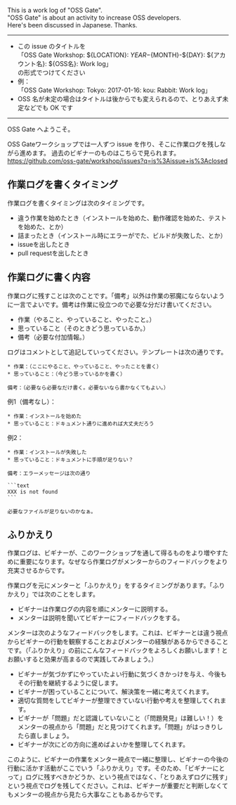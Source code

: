 This is a work log of "OSS Gate".  
"OSS Gate" is about an activity to increase OSS developers.  
Here's been discussed in Japanese. Thanks.

---

- この issue のタイトルを  
「OSS Gate Workshop: ${LOCATION}: ${YEAR}-${MONTH}-${DAY}: ${アカウント名}: ${OSS名}: Work log」  
の形式でつけてください
- 例：  
「OSS Gate Workshop: Tokyo: 2017-01-16: kou: Rabbit: Work log」
- OSS 名が未定の場合はタイトルは後からでも変えられるので、とりあえず未定などでも OK です

---

OSS Gate へようこそ。

OSS Gateワークショップでは一人ずつ issue を作り、そこに作業ログを残しながら進めます。
過去のビギナーのものはこちらで見られます。 https://github.com/oss-gate/workshop/issues?q=is%3Aissue+is%3Aclosed

## 作業ログを書くタイミング

作業ログを書くタイミングは次のタイミングです。

  * 違う作業を始めたとき（インストールを始めた、動作確認を始めた、テストを始めた、とか）
  * 詰まったとき（インストール時にエラーがでた、ビルドが失敗した、とか）
  * issueを出したとき
  * pull requestを出したとき

## 作業ログに書く内容

作業ログに残すことは次のことです。「備考」以外は作業の邪魔にならないように一言でよいです。備考は作業に役立つので必要な分だけ書いてください。

  * 作業（やること、やっていること、やったこと。）
  * 思っていること（そのときどう思っているか。）
  * 備考（必要な付加情報。）

ログはコメントとして追記していってください。テンプレートは次の通りです。

    * 作業：（ここにやること、やっていること、やったことを書く）
    * 思っていること：（今どう思っているかを書く）

    備考：（必要なら必要なだけ書く。必要ないなら書かなくてもよい。）

例1（備考なし）：

    * 作業：インストールを始めた
    * 思っていること：ドキュメント通りに進めれば大丈夫だろう

例2：

    * 作業：インストールが失敗した
    * 思っていること：ドキュメントに手順が足りない？

    備考：エラーメッセージは次の通り

    ```text
    XXX is not found
    ```

    必要なファイルが足りないのかなぁ。

## ふりかえり

作業ログは、ビギナーが、このワークショップを通して得るものをより増やすために重要になります。なぜなら作業ログがメンターからのフィードバックをより充実させるからです。

作業ログを元にメンターと「ふりかえり」をするタイミングがあります。「ふりかえり」では次のことをします。

  * ビギナーは作業ログの内容を順にメンターに説明する。
  * メンターは説明を聞いてビギナーにフィードバックをする。

メンターは次のようなフィードバックをします。これは、ビギナーとは違う視点からビギナーの行動を観察することおよびメンターの経験があるからできることです。（「ふりかえり」の前にこんなフィードバックをよろしくお願いします！とお願いすると効果が高まるので実践してみましょう。）

  * ビギナーが気づかずにやっていたよい行動に気づくきかっけを与え、今後もその行動を継続するように促します。
  * ビギナーが困っていることについて、解決策を一緒に考えてくれます。
  * 適切な質問をしてビギナーが整理できていない行動や考えを整理してくれます。
  * ビギナーが「問題」だと認識していないこと（「問題発見」は難しい！）をメンターの視点から「問題」だと見つけてくれます。「問題」がはっきりしたら直しましょう。
  * ビギナーが次にどの方向に進めばよいかを整理してくれます。

このように、ビギナーの作業をメンター視点で一緒に整理し、ビギナーの今後の行動に活かす活動がここでいう「ふりかえり」です。そのため、「ビギナーにとって」ログに残すべきかどうか、という視点ではなく、「とりあえずログに残す」という視点でログを残してください。これは、ビギナーが重要だと判断しなくてもメンターの視点から見たら大事なこともあるからです。

